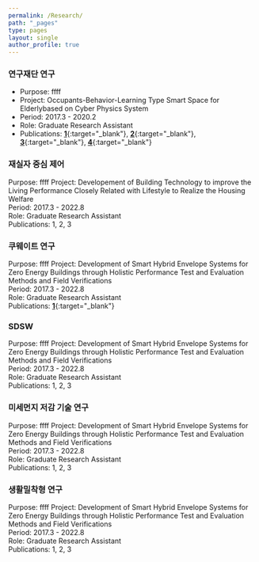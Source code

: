 ```yaml
---
permalink: /Research/
path: "_pages"
type: pages
layout: single
author_profile: true
---
```

### 연구재단 연구
* Purpose: ffff
* Project: Occupants-Behavior-Learning Type Smart Space for Elderlybased on Cyber Physics System   
* Period: 2017.3 - 2020.2   
* Role: Graduate Research Assistant   
* Publications: [__1__](https://www.sciencedirect.com/science/article/pii/S0360132321004388){:target="_blank"}, [__2__](https://www.mdpi.com/2071-1050/11/20/5702){:target="_blank"}, [__3__](https://www.mdpi.com/2073-4433/11/1/106){:target="_blank"}, [__4__](https://link.springer.com/article/10.1007/s12273-020-0707-1){:target="_blank"}   

### 재실자 중심 제어
Purpose: ffff
Project: Developement of Building Technology to improve the Living Performance Closely Related with Lifestyle to Realize the Housing Welfare   
Period: 2017.3 - 2022.8   
Role: Graduate Research Assistant   
Publications: 1, 2, 3   

### 쿠웨이트 연구
Purpose: ffff
Project: Development of Smart Hybrid Envelope Systems for Zero Energy Buildings through Holistic Performance Test and Evaluation Methods and Field Verifications   
Period: 2017.3 - 2022.8   
Role: Graduate Research Assistant   
Publications: [__1__](https://www.sciencedirect.com/science/article/pii/S036013232100754X){:target="_blank"}

### SDSW
Purpose: ffff
Project: Development of Smart Hybrid Envelope Systems for Zero Energy Buildings through Holistic Performance Test and Evaluation Methods and Field Verifications   
Period: 2017.3 - 2022.8   
Role: Graduate Research Assistant   
Publications: 1, 2, 3   

### 미세먼지 저감 기술 연구
Purpose: ffff
Project: Development of Smart Hybrid Envelope Systems for Zero Energy Buildings through Holistic Performance Test and Evaluation Methods and Field Verifications   
Period: 2017.3 - 2022.8   
Role: Graduate Research Assistant   
Publications: 1, 2, 3   

### 생활밀착형 연구
Purpose: ffff
Project: Development of Smart Hybrid Envelope Systems for Zero Energy Buildings through Holistic Performance Test and Evaluation Methods and Field Verifications   
Period: 2017.3 - 2022.8   
Role: Graduate Research Assistant   
Publications: 1, 2, 3   
